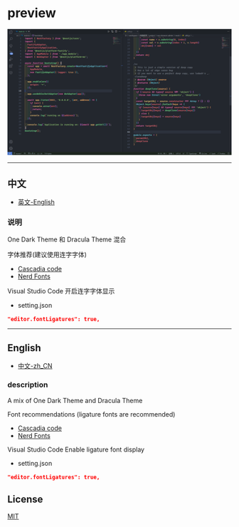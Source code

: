 # preview

![preview](./assets/preview.png)

---

## 中文

- [英文-English](#English)

### 说明

One Dark Theme 和 Dracula Theme 混合

字体推荐(建议使用连字字体)

- [Cascadia code](https://github.com/microsoft/cascadia-code/releases)
- [Nerd Fonts](https://www.nerdfonts.com/)

Visual Studio Code 开启连字字体显示

- setting.json

```json
"editor.fontLigatures": true,
```

---

## English

- [中文-zh_CN](#中文)

### description

A mix of One Dark Theme and Dracula Theme

Font recommendations (ligature fonts are recommended)

- [Cascadia code](https://github.com/microsoft/cascadia-code/releases)
- [Nerd Fonts](https://www.nerdfonts.com/)

Visual Studio Code Enable ligature font display

- setting.json

```json
"editor.fontLigatures": true,
```

## License

[MIT](https://opensource.org/licenses/MIT)
